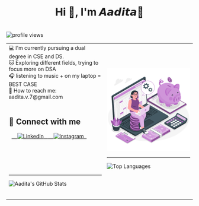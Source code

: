 <h1 align="center">Hi 🙌, I'm 𝘼𝙖𝙙𝙞𝙩𝙖💮</h1>
<br>
<img src="https://komarev.com/ghpvc/?username=23f2000181&color=C8A2C8&style=for-the-badge&label=Profile+Views" alt="profile views"/>
<br>
<table>
<tr>
<td>
💻 I'm currently pursuing a dual degree in CSE and DS.
<br>
🐱 Exploring different fields, trying to focus more on DSA
<br>
🎧 listening to music + on my laptop = BEST CASE 
<br>
📩 How to reach me: aadita.v.7@gmail.com
<br>
<br>

## 🌸 Connect with me

<p align="left">
  <a href="https://www.linkedin.com/in/aadita-nag-a49bb1278/" target="_blank">
    <img src="https://skillicons.dev/icons?i=linkedin" alt="LinkedIn" />
   </a>

<a href="https://www.instagram.com/muglerdolls/" target="_blank">
    <img src="https://skillicons.dev/icons?i=instagram" alt="Instagram" />
  </a>
</p>
<br>
<br>
<br>
<br>
<hr>

![Aadita's GitHub Stats](https://github-readme-stats.vercel.app/api?username=23f2000181&show_icons=true&theme=tokyonight)

<br>
</td>
<td>

<img src="Manage money.gif" alt="managing money" width="400"/>
<br>
<hr>

![Top Languages](https://github-readme-stats.vercel.app/api/top-langs/?username=23f2000181&show_icons=true&theme=tokyonight)

</td>
</tr>
</table>
